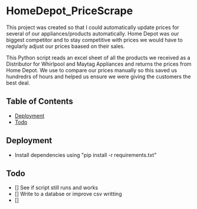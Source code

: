 # HomeDepot_PriceScrape
This project was created so that I could automatically update prices for several of our appliances/products automatically. Home Depot was our biggest competitor and to stay competitive with prices we would have to regularly adjust our prices baased on their sales. 


This Python script reads an excel sheet of all the products we received as a Distributor for Whirlpool and Maytag Appliances and returns the prices from Home Depot. We use to compare our prices manually so this saved us hundredrs of hours and helped us ensure we were giving the customers the best deal.


## Table of Contents
* [Deployment](#deployment)
* [Todo](#todo)

## Deployment
* Install dependencies using "pip install -r requirements.txt"


## Todo
* [] See if script still runs and works
* [] Write to a databse or improve csv writting
* [] 